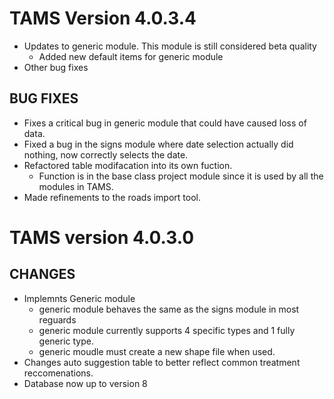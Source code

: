 # TAMS Version 4.0.3.4
* Updates to generic module.  This module is still considered beta quality
	* Added new default items for generic module
* Other bug fixes

BUG FIXES
------------------------------------------------------

* Fixes a critical bug in generic module that could have caused loss of data.
* Fixed a bug in the signs module where date selection actually did nothing, now correctly selects the date.
* Refactored table modifacation into its own fuction.
	* Function is in the base class project module since it is used by all the modules in TAMS.
* Made refinements to the roads import tool.

# TAMS version 4.0.3.0

CHANGES
------------------------------------------------------

* Implemnts Generic module
	* generic module behaves the same as the signs module in most reguards
	* generic module currently supports 4 specific types and 1 fully generic type.
	* generic moudle must create a new shape file when used.
* Changes auto suggestion table to better reflect common treatment reccomenations.
* Database now up to version 8



